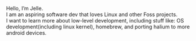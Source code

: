 Hello, I’m Jelle.
<br>
I am an aspiring software dev that loves Linux and other Foss projects.
<br>
I want to learn more about low-level development, including stuff like: OS development(including linux kernel), homebrew, and porting halium to more android devices.


